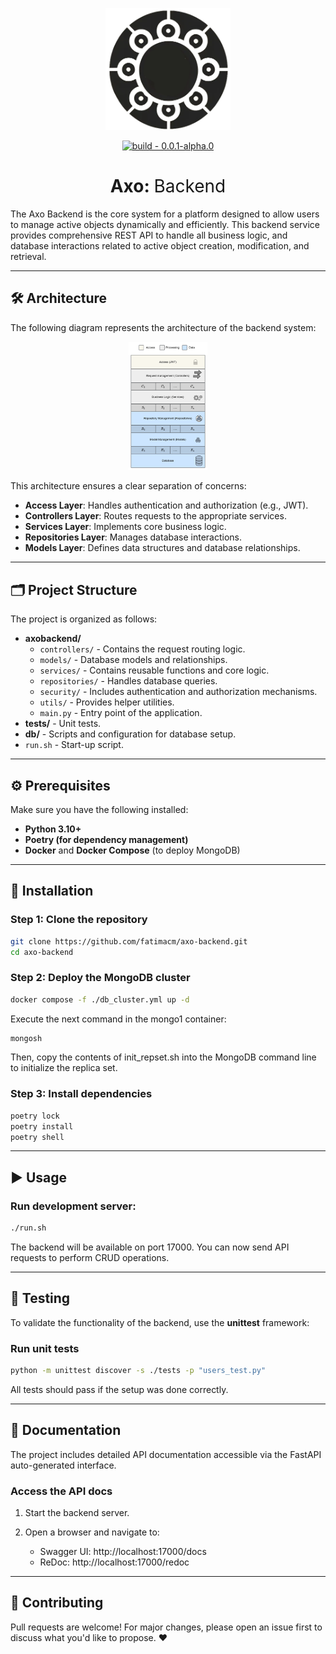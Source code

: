 <p align="center"> <img width="200" src="./assets/logo.png" /> </p> <div align="center"> <a href="https://test.pypi.org/project/mictlanx/"><img src="https://img.shields.io/badge/version-0.0.1--alpha.0-green" alt="build - 0.0.1-alpha.0"></a> </div> <div align="center"> <h1>Axo: <span style="font-weight:normal;">Backend</span></h1> </div>                                   


The Axo Backend is the core system for a platform designed to allow users to manage active objects dynamically and efficiently. This backend service provides comprehensive REST API to handle all business logic, and database interactions related to active object creation, modification, and retrieval.

---

## 🛠️ Architecture

The following diagram represents the architecture of the backend system:

<p align="center">
    <img src="./assets/architecture.png" alt="Backend Architecture" width="25%">
</p>

This architecture ensures a clear separation of concerns:
- **Access Layer**: Handles authentication and authorization (e.g., JWT).
- **Controllers Layer**: Routes requests to the appropriate services.
- **Services Layer**: Implements core business logic.
- **Repositories Layer**: Manages database interactions.
- **Models Layer**: Defines data structures and database relationships.

---

## 🗂️ Project Structure

The project is organized as follows:

- **axobackend/**
  - `controllers/` - Contains the request routing logic.
  - `models/` - Database models and relationships.
  - `services/` - Contains reusable functions and core logic.
  - `repositories/` - Handles database queries.
  - `security/` - Includes authentication and authorization mechanisms.
  - `utils/` - Provides helper utilities.
  - `main.py` - Entry point of the application.
- **tests/** - Unit tests.
- **db/** - Scripts and configuration for database setup.
- `run.sh` - Start-up script.

---

## ⚙️ Prerequisites
Make sure you have the following installed:
- **Python 3.10+**
- **Poetry (for dependency management)**
- **Docker** and **Docker Compose** (to deploy MongoDB)

---

## 🚀 Installation

### Step 1: Clone the repository

```bash
git clone https://github.com/fatimacm/axo-backend.git
cd axo-backend
```
### Step 2: Deploy the MongoDB cluster
```bash
docker compose -f ./db_cluster.yml up -d
```

Execute the next command in the mongo1 container: 

```bash
mongosh
```

Then, copy the contents of init_repset.sh into the MongoDB command line to initialize the replica set.

### Step 3: Install dependencies

```bash
poetry lock 
poetry install
poetry shell
```
---

## ▶️ Usage

### Run development server:

```bash
./run.sh
```
The backend will be available on port 17000. You can now send API requests to perform CRUD operations.

---

## 🧪 Testing 
To validate the functionality of the backend, use the **unittest** framework:

### Run unit tests

```bash
python -m unittest discover -s ./tests -p "users_test.py"
```
All tests should pass if the setup was done correctly.

---

## 📄 Documentation

The project includes detailed API documentation accessible via the FastAPI auto-generated interface.

### Access the API docs

1. Start the backend server.
2. Open a browser and navigate to:

    - Swagger UI: http://localhost:17000/docs
    - ReDoc: http://localhost:17000/redoc

---

## 💬 Contributing
Pull requests are welcome! For major changes, please open an issue first to discuss what you'd like to propose. ❤️

